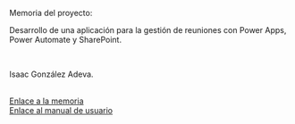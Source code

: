 Memoria del proyecto:
<br>
<p>Desarrollo de una aplicación para la gestión de reuniones con Power Apps, Power Automate y SharePoint.</p>
<br>
<p>Isaac González Adeva.</p>
<br>
<a href="">Enlace a la memoria</a>
<br>
<a href="https://github.com/IsaacGonade/TFG_Gestion_Reuniones/blob/main/Gonz%C3%A1lez_Adeva_Isaac_Manual_ProyectoFinal_DAM25.pdf">Enlace al manual de usuario</a>
